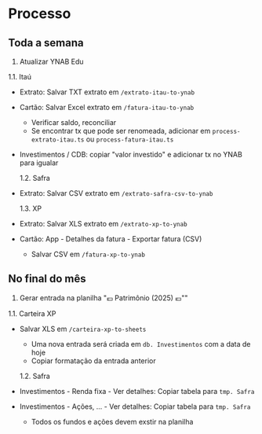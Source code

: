 # Processo

## Toda a semana

1. Atualizar YNAB Edu

1.1. Itaú

- Extrato: Salvar TXT extrato em `/extrato-itau-to-ynab`
- Cartão: Salvar Excel extrato em `/fatura-itau-to-ynab`
  - Verificar saldo, reconciliar
  - Se encontrar tx que pode ser renomeada, adicionar em `process-extrato-itau.ts` ou `process-fatura-itau.ts`
- Investimentos / CDB: copiar "valor investido" e adicionar tx no YNAB para igualar

  1.2. Safra

- Extrato: Salvar CSV extrato em `/extrato-safra-csv-to-ynab`

  1.3. XP

- Extrato: Salvar XLS extrato em `/extrato-xp-to-ynab`
- Cartão: App - Detalhes da fatura - Exportar fatura (CSV)
  - Salvar CSV em `/fatura-xp-to-ynab`

## No final do mês

1. Gerar entrada na planilha "💷 Patrimônio (2025) 💶""

1.1. Carteira XP

- Salvar XLS em `/carteira-xp-to-sheets`

  - Uma nova entrada será criada em `db. Investimentos` com a data de hoje
  - Copiar formatação da entrada anterior

  1.2. Safra

- Investimentos - Renda fixa - Ver detalhes: Copiar tabela para `tmp. Safra`
- Investimentos - Ações, ... - Ver detalhes: Copiar tabela para `tmp. Safra`
  - Todos os fundos e ações devem exstir na planilha
